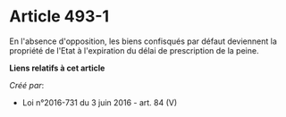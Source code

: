 # Article 493-1

En l'absence d'opposition, les biens confisqués par défaut deviennent la propriété de l'Etat à l'expiration du délai de
prescription de la peine.

**Liens relatifs à cet article**

_Créé par_:

  - Loi n°2016-731 du 3 juin 2016 - art. 84 (V)
